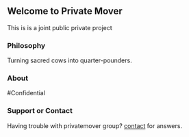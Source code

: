 ## Welcome to Private Mover

This is is a joint public private project

### Philosophy
Turning sacred cows into quarter-pounders.

### About
#Confidential

### Support or Contact

Having trouble with privatemover group? [contact](https://github.com/mfrigillana) for answers.

